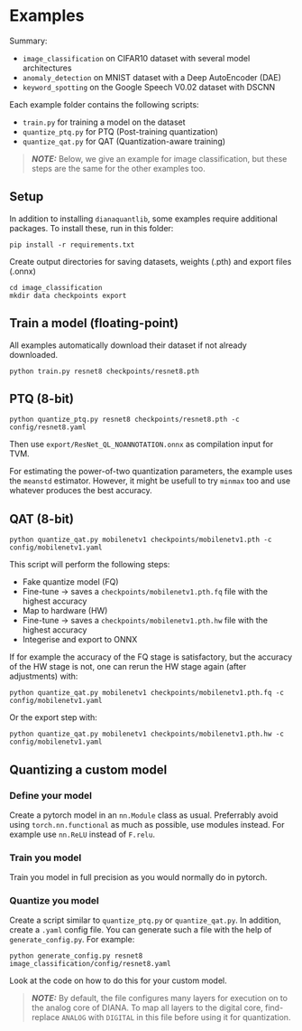 # Examples

Summary:

* `image_classification` on CIFAR10 dataset with several model architectures
* `anomaly_detection` on MNIST dataset with a Deep AutoEncoder (DAE)
* `keyword_spotting` on the Google Speech V0.02 dataset with DSCNN

Each example folder contains the following scripts:

* `train.py` for training a model on the dataset
* `quantize_ptq.py` for PTQ (Post-training quantization)
* `quantize_qat.py` for QAT (Quantization-aware training)

> **_NOTE:_** Below, we give an example for image classification, but these steps are the same for the other examples too.

## Setup

In addition to installing `dianaquantlib`, some examples require additional packages. To install these, run in this folder:

```
pip install -r requirements.txt
```

Create output directories for saving datasets, weights (.pth) and export files (.onnx)

```
cd image_classification
mkdir data checkpoints export
```

## Train a model (floating-point)

All examples automatically download their dataset if not already downloaded.

```
python train.py resnet8 checkpoints/resnet8.pth
```

## PTQ (8-bit)

```
python quantize_ptq.py resnet8 checkpoints/resnet8.pth -c config/resnet8.yaml
```

Then use `export/ResNet_QL_NOANNOTATION.onnx` as compilation input for TVM.

For estimating the power-of-two quantization parameters, the example uses the `meanstd`
estimator. However, it might be usefull to try `minmax` too and use whatever produces the
best accuracy.

## QAT (8-bit)

```
python quantize_qat.py mobilenetv1 checkpoints/mobilenetv1.pth -c config/mobilenetv1.yaml
```

This script will perform the following steps:

* Fake quantize model (FQ)
* Fine-tune &rarr; saves a `checkpoints/mobilenetv1.pth.fq` file with the highest accuracy
* Map to hardware (HW)
* Fine-tune &rarr; saves a `checkpoints/mobilenetv1.pth.hw` file with the highest accuracy
* Integerise and export to ONNX

If for example the accuracy of the FQ stage is satisfactory, but the accuracy of the HW stage is not,
one can rerun the HW stage again (after adjustments) with:

```
python quantize_qat.py mobilenetv1 checkpoints/mobilenetv1.pth.fq -c config/mobilenetv1.yaml
```

Or the export step with:

```
python quantize_qat.py mobilenetv1 checkpoints/mobilenetv1.pth.hw -c config/mobilenetv1.yaml
```

## Quantizing a custom model

### Define your model

Create a pytorch model in an `nn.Module` class as usual.
Preferrably avoid using `torch.nn.functional` as much as possible, use modules instead.
For example use `nn.ReLU` instead of `F.relu`.

### Train you model

Train you model in full precision as you would normally do in pytorch.

### Quantize you model

Create a script similar to `quantize_ptq.py` or `quantize_qat.py`.
In addition, create a `.yaml` config file. You can generate such a file with the help of `generate_config.py`. For example:

```
python generate_config.py resnet8 image_classification/config/resnet8.yaml
```

Look at the code on how to do this for your custom model.

> **_NOTE:_** By default, the file configures many layers for execution on to the analog core of DIANA. To map all layers to the digital core, find-replace `ANALOG` with `DIGITAL` in this file before using it for quantization.

